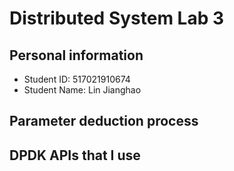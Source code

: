 # Distributed System Lab 3

## Personal information

- Student ID: 517021910674
- Student Name: Lin Jianghao

## Parameter deduction process



## DPDK APIs that I use

